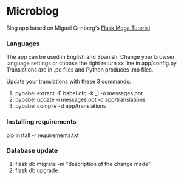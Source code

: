 # Microblog
Blog app based on Miguel Grinberg's [Flask Mega Tutorial](https://blog.miguelgrinberg.com/post/the-flask-mega-tutorial-part-i-hello-world)

### Languages
The app can be used in English and Spanish. Change your browser language settings or choose the right return xx line in app/config.py. Translations are in .po files and Python produces .mo files.

Update your translations with these 3 commands:
1. pybabel extract -F babel.cfg -k _l -o messages.pot .
2. pybabel update -i messages.pot -d app/translations
3. pybabel compile -d app/translations

### Installing requirements
pip install -r requirements.txt

### Database update
1. flask db migrate -m "description of the change made"
2. flask db upgrade
